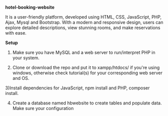 **hotel-booking-website**

It is a user-friendly platform, developed using HTML, CSS, JavaScript, PHP, Ajax, Mysql and Bootstrap. With a modern and responsive design, users can explore detailed descriptions, view stunning rooms, and make reservations with ease.

**Setup**

1) Make sure you have MySQL and a web server to run/interpret PHP in your system.

2) Clone or download the repo and put it to xampp/htdocs/ if you're using windows, otherwise check tutorial(s) for your corresponding web server and OS.

3)Install dependencies for JavaScript, npm install and PHP, composer install.

4) Create a database named hbwebsite to create tables and populate data. Make sure your configuration
